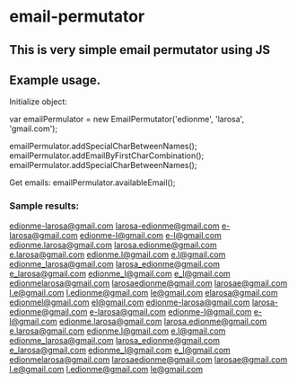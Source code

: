 # email-permutator

## This is very simple email permutator using JS

## Example usage.

Initialize object:

var emailPermulator = new EmailPermutator('edionme', 'larosa', 'gmail.com');

emailPermulator.addSpecialCharBetweenNames();
emailPermulator.addEmailByFirstCharCombination();
emailPermulator.addSpecialCharBetweenNames();

Get emails:
emailPermulator.availableEmail();

### Sample results:

edionme-larosa@gmail.com
larosa-edionme@gmail.com
e-larosa@gmail.com
edionme-l@gmail.com
e-l@gmail.com
edionme.larosa@gmail.com
larosa.edionme@gmail.com
e.larosa@gmail.com
edionme.l@gmail.com
e.l@gmail.com
edionme_larosa@gmail.com
larosa_edionme@gmail.com
e_larosa@gmail.com
edionme_l@gmail.com
e_l@gmail.com
edionmelarosa@gmail.com
larosaedionme@gmail.com
larosae@gmail.com
l.e@gmail.com
l.edionme@gmail.com
le@gmail.com
elarosa@gmail.com
edionmel@gmail.com
el@gmail.com
edionme-larosa@gmail.com
larosa-edionme@gmail.com
e-larosa@gmail.com
edionme-l@gmail.com
e-l@gmail.com
edionme.larosa@gmail.com
larosa.edionme@gmail.com
e.larosa@gmail.com
edionme.l@gmail.com
e.l@gmail.com
edionme_larosa@gmail.com
larosa_edionme@gmail.com
e_larosa@gmail.com
edionme_l@gmail.com
e_l@gmail.com
edionmelarosa@gmail.com
larosaedionme@gmail.com
larosae@gmail.com
l.e@gmail.com
l.edionme@gmail.com
le@gmail.com
